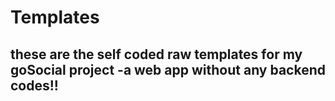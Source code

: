 # Templates

## these are the self coded raw templates for my goSocial project -a web app without any backend codes!!